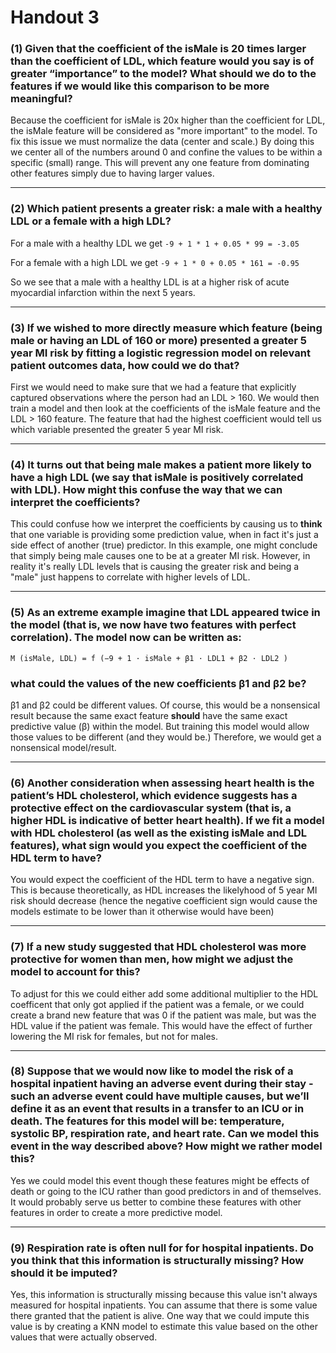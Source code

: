 # Handout 3

### (1) Given that the coefficient of the isMale is 20 times larger than the coefficient of LDL, which feature would you say is of greater “importance” to the model? What should we do to the features if we would like this comparison to be more meaningful?

Because the coefficient for isMale is 20x higher than the coefficient for LDL, the isMale feature will be considered as "more important" to the model. To fix this issue we must normalize the data (center and scale.) By doing this we center all of the numbers around 0 and confine the values to be within a specific (small) range. This will prevent any one feature from dominating other features simply due to having larger values.

-----------------------------------------------------------------------------------------------------

### (2) Which patient presents a greater risk: a male with a healthy LDL or a female with a high LDL?

For a male with a healthy LDL we get `-9 + 1 * 1 + 0.05 * 99 = -3.05`

For a female with a high LDL we get `-9 + 1 * 0 + 0.05 * 161 = -0.95`

So we see that a male with a healthy LDL is at a higher risk of acute myocardial infarction within the next 5 years.

-----------------------------------------------------------------------------------------------------

### (3) If we wished to more directly measure which feature (being male or having an LDL of 160 or more) presented a greater 5 year MI risk by fitting a logistic regression model on relevant patient outcomes data, how could we do that?

First we would need to make sure that we had a feature that explicitly captured observations where the person had an LDL > 160. We would then train a model and then look at the coefficients of the isMale feature and the LDL > 160 feature. The feature that had the highest coefficient would tell us which variable presented the greater 5 year MI risk.

-----------------------------------------------------------------------------------------------------

### (4) It turns out that being male makes a patient more likely to have a high LDL (we say that isMale is positively correlated with LDL). How might this confuse the way that we can interpret the coefficients?

This could confuse how we interpret the coefficients by causing us to __think__ that one variable is providing some prediction value, when in fact it's just a side effect of another (true) predictor. In this example, one might conclude that simply being male causes one to be at a greater MI risk. However, in reality it's really LDL levels that is causing the greater risk and being a "male" just happens to correlate with higher levels of LDL.

-----------------------------------------------------------------------------------------------------

### (5) As an extreme example imagine that LDL appeared twice in the model (that is, we now have two features with perfect correlation). The model now can be written as:

```
M (isMale, LDL) = f (−9 + 1 · isMale + β1 · LDL1 + β2 · LDL2 )
```

### what could the values of the new coefficients β1 and β2 be?

β1 and β2 could be different values. Of course, this would be a nonsensical result because the same exact feature __should__ have the same exact predictive value (β) within the model. But training this model would allow those values to be different (and they would be.) Therefore, we would get a nonsensical model/result.

-----------------------------------------------------------------------------------------------------

### (6) Another consideration when assessing heart health is the patient’s HDL cholesterol, which evidence suggests has a protective effect on the cardiovascular system (that is, a higher HDL is indicative of better heart health). If we fit a model with HDL cholesterol (as well as the existing isMale and LDL features), what sign would you expect the coefficient of the HDL term to have?

You would expect the coefficient of the HDL term to have a negative sign. This is because theoretically, as HDL increases the likelyhood of 5 year MI risk should decrease (hence the negative coefficient sign would cause the models estimate to be lower than it otherwise would have been)

-----------------------------------------------------------------------------------------------------

### (7) If a new study suggested that HDL cholesterol was more protective for women than men, how might we adjust the model to account for this?

To adjust for this we could either add some additional multiplier to the HDL coefficent that only got applied if the patient was a female, or we could create a brand new feature that was 0 if the patient was male, but was the HDL value if the patient was female. This would have the effect of further lowering the MI risk for females, but not for males.

-----------------------------------------------------------------------------------------------------

### (8) Suppose that we would now like to model the risk of a hospital inpatient having an adverse event during their stay - such an adverse event could have multiple causes, but we’ll define it as an event that results in a transfer to an ICU or in death. The features for this model will be: temperature, systolic BP, respiration rate, and heart rate. Can we model this event in the way described above? How might we rather model this?

Yes we could model this event though these features might be effects of death or going to the ICU rather than good predictors in and of themselves. It would probably serve us better to combine these features with other features in order to create a more predictive model.

-----------------------------------------------------------------------------------------------------

### (9) Respiration rate is often null for for hospital inpatients. Do you think that this information is structurally missing? How should it be imputed?

Yes, this information is structurally missing because this value isn't always measured for hospital inpatients. You can assume that there is some value there granted that the patient is alive. One way that we could impute this value is by creating a KNN model to estimate this value based on the other values that were actually observed.



